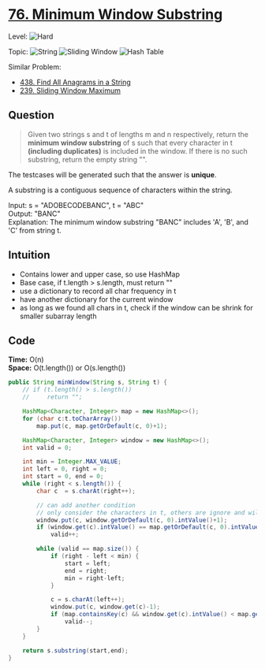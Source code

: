 # [76. Minimum Window Substring](https://leetcode.com/problems/minimum-window-substring/)

Level: ![Hard](https://img.shields.io/badge/-Hard-e60000)

Topic: ![String](https://img.shields.io/badge/-String-4da6ff) ![Sliding Window](https://img.shields.io/badge/-Sliding_Window-9966ff) ![Hash Table](https://img.shields.io/badge/-Hash_Table-0073e6)

Similar Problem:

- [438. Find All Anagrams in a String](0438.md)
- [239. Sliding Window Maximum](0239.md)

## Question

> Given two strings s and t of lengths m and n respectively, return the **minimum window substring** of s such that every character in t **(including duplicates)** is included in the window. If there is no such substring, return the empty string "".

The testcases will be generated such that the answer is **unique**.

A substring is a contiguous sequence of characters within the string.

Input: s = "ADOBECODEBANC", t = "ABC"\
Output: "BANC"\
Explanation: The minimum window substring "BANC" includes 'A', 'B', and 'C' from string t.

## Intuition

- Contains lower and upper case, so use HashMap
- Base case, if t.length > s.length, must return ""
- use a dictionary to record all char frequency in t
- have another dictionary for the current window
- as long as we found all chars in t, check if the window can be shrink for smaller subarray length

## Code

**Time:** O(n)\
**Space:** O(t.length()) or O(s.length())

```java
public String minWindow(String s, String t) {
    // if (t.length() > s.length())
    //     return "";

    HashMap<Character, Integer> map = new HashMap<>();
    for (char c:t.toCharArray())
        map.put(c, map.getOrDefault(c, 0)+1);

    HashMap<Character, Integer> window = new HashMap<>();
    int valid = 0;

    int min = Integer.MAX_VALUE;
    int left = 0, right = 0;
    int start = 0, end = 0;
    while (right < s.length()) {
        char c  = s.charAt(right++);

        // can add another condition
        // only consider the characters in t, others are ignore and will not be put in hashmap
        window.put(c, window.getOrDefault(c, 0).intValue()+1);
        if (window.get(c).intValue() == map.getOrDefault(c, 0).intValue())
            valid++;

        while (valid == map.size()) {
            if (right - left < min) {
                start = left;
                end = right;
                min = right-left;
            }

            c = s.charAt(left++);
            window.put(c, window.get(c)-1);
            if (map.containsKey(c) && window.get(c).intValue() < map.get(c).intValue())
                valid--;
        }
    }

    return s.substring(start,end);
}
```
